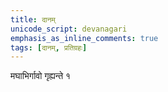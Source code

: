 ```yaml
---
title: दानम्
unicode_script: devanagari
emphasis_as_inline_comments: true
tags: [दानम्, प्रतिग्रहः]
---
```


मघाभिर्गावो गृह्यन्ते १
